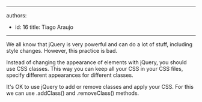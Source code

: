 

---
authors:
  - id: 16
    title: Tiago Araujo
---




<span class='intro'> <p>We all know that jQuery is very powerful and can do a lot of stuff, including style changes. However, this practice is bad.</p> </span>

<p>Instead of changing the appearance of elements with jQuery, you should use CSS classes. This way you can keep all your CSS in your CSS files, specify different appearances for different classes.</p>

<p>It's OK to use jQuery to add or remove classes and apply your CSS. For this we can use .addClass() and .removeClass() methods.</p>


